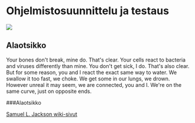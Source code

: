 # Ohjelmistosuunnittelu ja testaus
![](https://i.ytimg.com/vi/i45hQkrCKEs/hqdefault.jpg)
## Alaotsikko

Your bones don't break, mine do. That's clear. Your cells react to bacteria and viruses differently than mine. You don't get sick, I do. That's also clear. But for some reason, you and I react the exact same way to water. We swallow it too fast, we choke. We get some in our lungs, we drown. However unreal it may seem, we are connected, you and I. We're on the same curve, just on opposite ends.

###Alaotsikko

[Samuel L. Jackson wiki-sivut](https://en.wikipedia.org/wiki/Samuel_L._Jackson)
